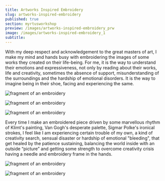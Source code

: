 ```yaml
---
title: Artworks Inspired Embroidery
slug: artworks-inspired-embroidery
published: true
section: myrtusworkshop
preview: /images/artworks-inspired-embroidery_prw
image: /images/artworks-inspired-embroidery_1
subtitle:
---
```


With my deep respect and acknowledgement to the great masters of art, I make my mind and hands busy with embroidering the images of some works they created on their life-being. For me, it is the way to understand their emotions and expressiveness, not only by reading about their works, life and creativity, sometimes the absence of support, misunderstanding of the surroundings and the hardship of emotional disorders. It is the way to imagine being in their shoe, facing and experiencing the same.

![fragment of an embroidery](/images/artworks-inspired-embroidery_2)

![fragment of an embroidery](/images/artworks-inspired-embroidery_3)

![fragment of an embroidery](/images/artworks-inspired-embroidery_4)

Every time I make an embroidered piece driven by some marvellous rhythm of Klimt's painting, Van Gogh's desperate palette, Sigmar Polke's ironical strokes, I feel like I am experiencing certain trouble of my own, a kind of creativity search, sensual disaster or hardship of emotional "bleeding", that get healed by the patience sustaining, balancing the world inside with an outside “picture” and getting some strength to overcome creativity crisis having a needle and embroidery frame in the hands.

![fragment of an embroidery](/images/artworks-inspired-embroidery_5)

![fragment of an embroidery](/images/artworks-inspired-embroidery_6)
